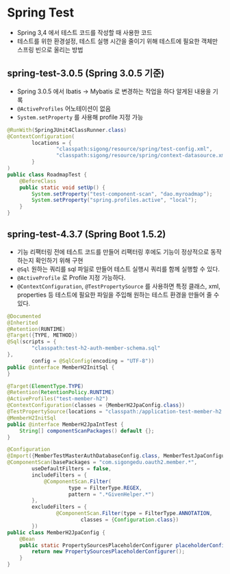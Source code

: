 # Spring Test

- Spring 3,4 에서 테스트 코드를 작성할 때 사용한 코드
- 테스트를 위한 환경설정, 테스트 실행 시간을 줄이기 위해 테스트에 필요한 객체만 스프링 빈으로 올리는 방법

## spring-test-3.0.5 (Spring 3.0.5 기준)
- Spring 3.0.5 에서 Ibatis -> Mybatis 로 변경하는 작업을 하다 알게된 내용을 기록
- `@ActiveProfiles` 어노테이션이 없음
- `System.setProperty` 를 사용해 profile 지정 가능

```java
@RunWith(SpringJUnit4ClassRunner.class)
@ContextConfiguration(
        locations = {
                "classpath:sigong/resource/spring/test-config.xml",
                "classpath:sigong/resource/spring/context-datasource.xml"
        }
)
public class RoadmapTest {
    @BeforeClass
    public static void setUp() {
        System.setProperty("test-component-scan", "dao.myroadmap");
        System.setProperty("spring.profiles.active", "local");
    }
}
```

## spring-test-4.3.7 (Spring Boot 1.5.2)
- 기능 리팩터링 전에 테스트 코드를 만들어 리팩터링 후에도 기능이 정상적으로 동작하는지 확인하기 위해 구현 
- `@Sql` 원하는 쿼리를 sql 파일로 만들어 테스트 실행시 쿼리를 함께 실행할 수 있다.
- `@ActiveProfile` 로 Profile 지정 가능하다.
- `@ContextConfiguration`, `@TestPropertySource` 를 사용하면 특정 클래스, xml, properties 등 
  테스트에 필요한 파일을 주입해 원하는 테스트 환경을 만들어 줄 수 있다.

```java
@Documented
@Inherited
@Retention(RUNTIME)
@Target({TYPE, METHOD})
@Sql(scripts = {
        "classpath:test-h2-auth-member-schema.sql"
},
        config = @SqlConfig(encoding = "UTF-8"))
public @interface MemberH2InitSql {
}

@Target(ElementType.TYPE)
@Retention(RetentionPolicy.RUNTIME)
@ActiveProfiles("test-member-h2")
@ContextConfiguration(classes = {MemberH2JpaConfig.class})
@TestPropertySource(locations = "classpath:/application-test-member-h2.properties")
@MemberH2InitSql
public @interface MemberH2JpaIntTest {
    String[] componentScanPackages() default {};
}

@Configuration
@Import({MemberTestMasterAuthDatabaseConfig.class, MemberTestJpaConfiguration.class})
@ComponentScan(basePackages = "com.sigongedu.oauth2.member.*",
        useDefaultFilters = false,
        includeFilters = {
            @ComponentScan.Filter(
                    type = FilterType.REGEX,
                    pattern = ".*GivenHelper.*")
        },
        excludeFilters = {
                @ComponentScan.Filter(type = FilterType.ANNOTATION,
                        classes = {Configuration.class})
        })
public class MemberH2JpaConfig {
    @Bean
    public static PropertySourcesPlaceholderConfigurer placeholderConfigurer() {
        return new PropertySourcesPlaceholderConfigurer();
    }
}
``` 


